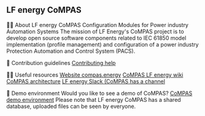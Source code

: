 ## LF energy CoMPAS

🙋‍♀️ About LF energy CoMPAS
Configuration Modules for Power industry Automation Systems
The mission of LF Energy's CoMPAS project is to develop open source software components related to IEC 61850 model implementation (profile management) and configuration of a power industry Protection Automation and Control System (PACS).

🌈 Contribution guidelines
[Contributing help](https://com-pas.github.io/contributing/)

👩‍💻 Useful resources
[Website compas.energy](https://compas.energy)
[CoMPAS LF energy wiki](https://wiki.lfenergy.org/display/SHP/)
[CoMPAS architecture](https://com-pas.github.io/compas-architecture/)
[LF energy Slack (CoMPAS has a channel](https://slack.lfenergy.org/)


🍿 Demo environment
Would you like to see a demo of CoMPAS? 
[CoMPAS demo environment](https://demo.compas.energy)
Please note that LF energy CoMPAS has a shared database, uploaded files can be seen by everyone.
